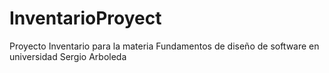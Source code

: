 # InventarioProyect
Proyecto Inventario para la materia Fundamentos de diseño de software en universidad Sergio Arboleda
